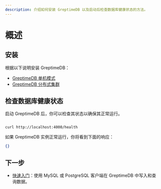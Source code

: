```yaml
---
description: 介绍如何安装 GreptimeDB 以及启动后检查数据库健康状态的方法。
---
```


# 概述

## 安装

根据以下说明安装 GreptimeDB：

- [GreptimeDB 单机模式](greptimedb-standalone.md)
- [GreptimeDB 分布式集群](greptimedb-cluster.md)

## 检查数据库健康状态

启动 GreptimeDB 后，你可以检查其状态以确保其正常运行。

```shell

curl http://localhost:4000/health

```

如果 GreptimeDB 实例正常运行，你将看到下面的响应：

```json
{}
```

## 下一步

- [快速入门](/getting-started/quick-start.md)：使用 MySQL 或 PostgreSQL 客户端在 GreptimeDB 中写入和查询数据。
